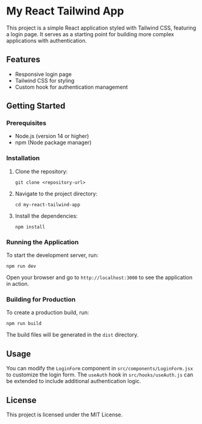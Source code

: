# My React Tailwind App

This project is a simple React application styled with Tailwind CSS, featuring a login page. It serves as a starting point for building more complex applications with authentication.

## Features

- Responsive login page
- Tailwind CSS for styling
- Custom hook for authentication management

## Getting Started

### Prerequisites

- Node.js (version 14 or higher)
- npm (Node package manager)

### Installation

1. Clone the repository:

   ```
   git clone <repository-url>
   ```

2. Navigate to the project directory:

   ```
   cd my-react-tailwind-app
   ```

3. Install the dependencies:

   ```
   npm install
   ```

### Running the Application

To start the development server, run:

```
npm run dev
```

Open your browser and go to `http://localhost:3000` to see the application in action.

### Building for Production

To create a production build, run:

```
npm run build
```

The build files will be generated in the `dist` directory.

## Usage

You can modify the `LoginForm` component in `src/components/LoginForm.jsx` to customize the login form. The `useAuth` hook in `src/hooks/useAuth.js` can be extended to include additional authentication logic.

## License

This project is licensed under the MIT License.